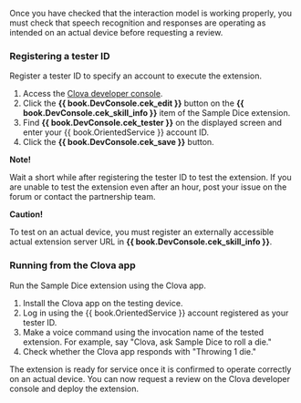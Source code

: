﻿Once you have checked that the interaction model is working properly, you must check that speech recognition and responses are operating as intended on an actual device before requesting a review.

### Registering a tester ID
Register a tester ID to specify an account to execute the extension.

1. Access the <a href="https://developers.naver.com/console/clova/cek/#/list" target="_blank">Clova developer console</a>.
2. Click the **{{ book.DevConsole.cek_edit }}** button on the **{{ book.DevConsole.cek_skill_info }}** item of the Sample Dice extension.
3. Find **{{ book.DevConsole.cek_tester }}** on the displayed screen and enter your {{ book.OrientedService }} account ID.
4. Click the **{{ book.DevConsole.cek_save }}** button.

<div class="note">
  <p><strong>Note!</strong></p>
  <p>Wait a short while after registering the tester ID to test the extension. If you are unable to test the extension even after an hour, post your issue on the forum or contact the partnership team.</p>
</div>

<div class="danger">
	<p><strong>Caution!</strong></p>
  <p>To test on an actual device, you must register an externally accessible actual extension server URL in <strong>{{ book.DevConsole.cek_skill_info }}</strong>.</p></li>
</div>

### Running from the Clova app
Run the Sample Dice extension using the Clova app.

1. Install the Clova app on the testing device.
2. Log in using the {{ book.OrientedService }} account registered as your tester ID.
3. Make a voice command using the invocation name of the tested extension. For example, say "Clova, ask Sample Dice to roll a die."
4. Check whether the Clova app responds with "Throwing 1 die."

The extension is ready for service once it is confirmed to operate correctly on an actual device. You can now request a review on the Clova developer console and deploy the extension.
